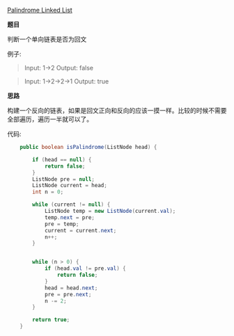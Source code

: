 [Palindrome Linked List](https://leetcode.com/problems/palindrome-linked-list/)

**题目**

判断一个单向链表是否为回文

例子:

>Input: 1->2
>Output: false

>Input: 1->2->2->1
>Output: true

**思路**

构建一个反向的链表，如果是回文正向和反向的应该一摸一样。比较的时候不需要全部遍历，遍历一半就可以了。

代码:

``` java
    public boolean isPalindrome(ListNode head) {

        if (head == null) {
            return false;
        }
        ListNode pre = null;
        ListNode current = head;
        int n = 0;

        while (current != null) {
            ListNode temp = new ListNode(current.val);
            temp.next = pre;
            pre = temp;
            current = current.next;
            n++;
        }


        while (n > 0) {
            if (head.val != pre.val) {
                return false;
            }
            head = head.next;
            pre = pre.next;
            n -= 2;
        }

        return true;
    }
```



